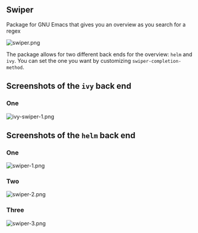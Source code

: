 ## Swiper

Package for GNU Emacs that gives you an overview as you search for a regex

![swiper.png](http://oremacs.com/download/swiper.png)

The package allows for two different back ends for the overview: `helm` and `ivy`.  You can set the
one you want by customizing `swiper-completion-method`.

## Screenshots of the `ivy` back end

### One

![ivy-swiper-1.png](http://oremacs.com/download/ivy-swiper-1.png)

## Screenshots of the `helm` back end

### One

![swiper-1.png](http://oremacs.com/download/swiper-1.png)

### Two

![swiper-2.png](http://oremacs.com/download/swiper-2.png)

### Three

![swiper-3.png](http://oremacs.com/download/swiper-3.png)
